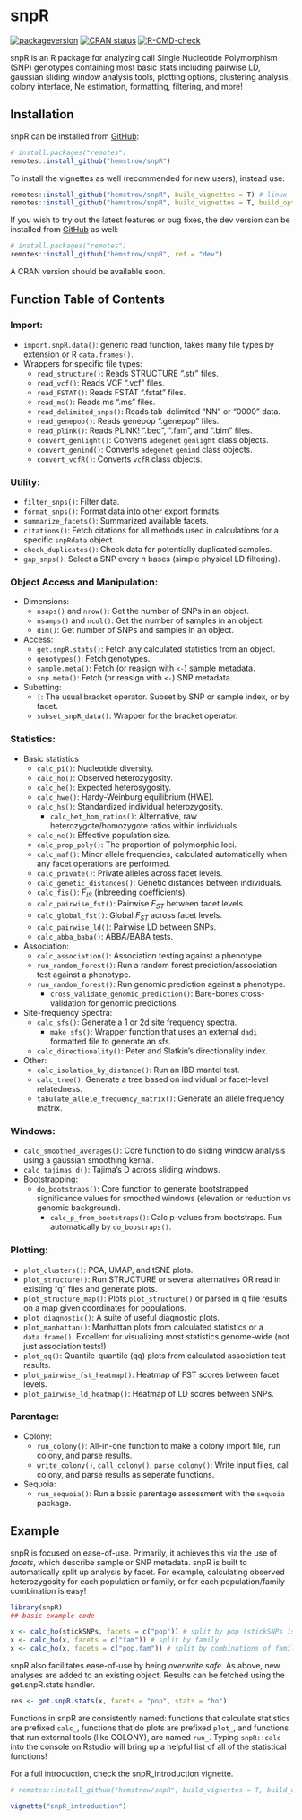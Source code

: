 
<!-- README.md is generated from README.Rmd. Please edit that file -->

# snpR

<!-- badges: start -->

[![packageversion](https://img.shields.io/badge/Package%20version-1.2.8.0001-orange.svg?style=flat-square)](commits/master)
[![CRAN
status](https://www.r-pkg.org/badges/version/snpR)](https://CRAN.R-project.org/package=snpR)
[![R-CMD-check](https://github.com/hemstrow/snpR/actions/workflows/R-CMD-check.yaml/badge.svg)](https://github.com/hemstrow/snpR/actions/workflows/R-CMD-check.yaml)
<!-- badges: end -->

snpR is an R package for analyzing call Single Nucleotide Polymorphism
(SNP) genotypes containing most basic stats including pairwise LD,
gaussian sliding window analysis tools, plotting options, clustering
analysis, colony interface, Ne estimation, formatting, filtering, and
more!

## Installation

snpR can be installed from [GitHub](https://github.com/hemstrow/snpR):

``` r
# install.packages("remotes")
remotes::install_github("hemstrow/snpR")
```

To install the vignettes as well (recommended for new users), instead
use:

``` r
remotes::install_github("hemstrow/snpR", build_vignettes = T) # linux
remotes::install_github("hemstrow/snpR", build_vignettes = T, build_opts = c("--no-resave-data", "--no-manual")) # windows
```

If you wish to try out the latest features or bug fixes, the dev version
can be installed from [GitHub](https://github.com/hemstrow/snpR) as
well:

``` r
# install.packages("remotes")
remotes::install_github("hemstrow/snpR", ref = "dev")
```

A CRAN version should be available soon.

## Function Table of Contents

### Import:

- `import.snpR.data()`: generic read function, takes many file types by
  extension or R `data.frames()`.
- Wrappers for specific file types:
  - `read_structure()`: Reads STRUCTURE “.str” files.
  - `read_vcf()`: Reads VCF “.vcf” files.
  - `read_FSTAT()`: Reads FSTAT “.fstat” files.
  - `read_ms()`: Reads ms “.ms” files.
  - `read_delimited_snps()`: Reads tab-delimited “NN” or “0000” data.
  - `read_genepop()`: Reads genepop “.genepop” files.
  - `read_plink()`: Reads PLINK! “.bed”, “.fam”, and “.bim” files.
  - `convert_genlight()`: Converts `adegenet` `genlight` class objects.
  - `convert_genind()`: Converts `adegenet` `genind` class objects.
  - `convert_vcfR()`: Converts `vcfR` class objects.

### Utility:

- `filter_snps()`: Filter data.
- `format_snps()`: Format data into other export formats.
- `summarize_facets()`: Summarized available facets.
- `citations()`: Fetch citations for all methods used in calculations
  for a specific `snpRdata` object.
- `check_duplicates()`: Check data for potentially duplicated samples.
- `gap_snps()`: Select a SNP every *n* bases (simple physical LD
  filtering).

### Object Access and Manipulation:

- Dimensions:
  - `nsnps()` and `nrow()`: Get the number of SNPs in an object.
  - `nsamps()` and `ncol()`: Get the number of samples in an object.
  - `dim()`: Get number of SNPs and samples in an object.
- Access:
  - `get.snpR.stats()`: Fetch any calculated statistics from an object.
  - `genotypes()`: Fetch genotypes.
  - `sample.meta()`: Fetch (or reasign with `<-`) sample metadata.
  - `snp.meta()`: Fetch (or reasign with `<-`) SNP metadata.
- Subetting:
  - `[`: The usual bracket operator. Subset by SNP or sample index, or
    by facet.
  - `subset_snpR_data()`: Wrapper for the bracket operator.

### Statistics:

- Basic statistics
  - `calc_pi()`: Nucleotide diversity.
  - `calc_ho()`: Observed heterozygosity.
  - `calc_he()`: Expected heterosygosity.
  - `calc_hwe()`: Hardy-Weinburg equilibrium (HWE).
  - `calc_hs()`: Standardized individual heterozygosity.
    - `calc_het_hom_ratios()`: Alternative, raw heterozygote/homozygote
      ratios within individuals.
  - `calc_ne()`: Effective population size.
  - `calc_prop_poly()`: The proportion of polymorphic loci.
  - `calc_maf()`: Minor allele frequencies, calculated automatically
    when any facet operations are performed.
  - `calc_private()`: Private alleles across facet levels.
  - `calc_genetic_distances()`: Genetic distances between individuals.
  - `calc_fis()`: $F_{IS}$ (inbreeding coefficients).
  - `calc_pairwise_fst()`: Pairwise $F_{ST}$ between facet levels.
  - `calc_global_fst()`: Global $F_{ST}$ across facet levels.
  - `calc_pairwise_ld()`: Pairwise LD between SNPs.
  - `calc_abba_baba()`: ABBA/BABA tests.
- Association:
  - `calc_association()`: Association testing against a phenotype.
  - `run_random_forest()`: Run a random forest prediction/association
    test against a phenotype.
  - `run_random_forest()`: Run genomic prediction against a phenotype.
    - `cross_validate_genomic_prediction()`: Bare-bones cross-validation
      for genomic predictions.
- Site-frequency Spectra:
  - `calc_sfs()`: Generate a 1 or 2d site frequency spectra.
    - `make_sfs()`: Wrapper function that uses an external `dadi`
      formatted file to generate an sfs.
  - `calc_directionality()`: Peter and Slatkin’s directionality index.
- Other:
  - `calc_isolation_by_distance()`: Run an IBD mantel test.
  - `calc_tree()`: Generate a tree based on individual or facet-level
    relatedness.
  - `tabulate_allele_frequency_matrix()`: Generate an allele frequency
    matrix.

### Windows:

- `calc_smoothed_averages()`: Core function to do sliding window
  analysis using a gaussian smoothing kernal.
- `calc_tajimas_d()`: Tajima’s D across sliding windows.
- Bootstrapping:
  - `do_bootstraps()`: Core function to generate bootstrapped
    significance values for smoothed windows (elevation or reduction vs
    genomic background).
    - `calc_p_from_bootstraps()`: Calc p-values from bootstraps. Run
      automatically by `do_boostraps()`.

### Plotting:

- `plot_clusters()`: PCA, UMAP, and tSNE plots.
- `plot_structure()`: Run STRUCTURE or several alternatives OR read in
  existing “q” files and generate plots.
- `plot_structure_map()`: Plots `plot_structure()` or parsed in q file
  results on a map given coordinates for populations.
- `plot_diagnostic()`: A suite of useful diagnostic plots.
- `plot_manhattan()`: Manhattan plots from calculated statistics or a
  `data.frame()`. Excellent for visualizing most statistics genome-wide
  (not just association tests!)
- `plot_qq()`: Quantile-quantile (qq) plots from calculated association
  test results.
- `plot_pairwise_fst_heatmap()`: Heatmap of FST scores between facet
  levels.
- `plot_pairwise_ld_heatmap()`: Heatmap of LD scores between SNPs.

### Parentage:

- Colony:
  - `run_colony()`: All-in-one function to make a colony import file,
    run colony, and parse results.
  - `write_colony()`, `call_colony()`, `parse_colony()`: Write input
    files, call colony, and parse results as seperate functions.
- Sequoia:
  - `run_sequoia()`: Run a basic parentage assessment with the `sequoia`
    package.

## Example

snpR is focused on ease-of-use. Primarily, it achieves this via the use
of *facets*, which describe sample or SNP metadata. snpR is built to
automatically split up analysis by facet. For example, calculating
observed heterozygosity for each population or family, or for each
population/family combination is easy!

``` r
library(snpR)
## basic example code

x <- calc_ho(stickSNPs, facets = c("pop")) # split by pop (stickSNPs is an example dataset included in snpR)
x <- calc_ho(x, facets = c("fam")) # split by family
x <- calc_ho(x, facets = c("pop.fam")) # split by combinations of family and pop
```

snpR also facilitates ease-of-use by being *overwrite safe*. As above,
new analyses are added to an existing object. Results can be fetched
using the get.snpR.stats handler.

``` r
res <- get.snpR.stats(x, facets = "pop", stats = "ho")
```

Functions in snpR are consistently named: functions that calculate
statistics are prefixed `calc_`, functions that do plots are prefixed
`plot_`, and functions that run external tools (like COLONY), are named
`run_`. Typing `snpR::calc` into the console on Rstudio will bring up a
helpful list of all of the statistical functions!

For a full introduction, check the snpR_introduction vignette.

``` r
# remotes::install_github("hemstrow/snpR", build_vignettes = T, build_opts = c("--no-resave-data", "--no-manual"))

vignette("snpR_introduction")
```
